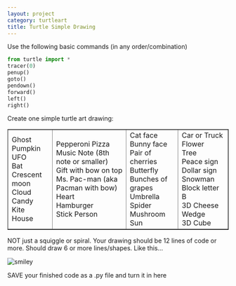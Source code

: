 ```yaml
---
layout: project
category: turtleart
title: Turtle Simple Drawing
---
```

Use the following basic commands (in any order/combination)
```python
from turtle import *
tracer(0)
penup()
goto()
pendown()
forward()
left()
right()
```
Create one simple turtle art drawing:
<table style="border-collapse: collapse; width: 100%;" border="1">
<tbody>
<tr>
<td>
Ghost<br>Pumpkin<br>UFO<br>Bat<br>Crescent moon<br>Cloud<br>Candy<br>Kite<br>House
</td>
<td>
Pepperoni Pizza<br>Music Note (8th note or smaller)<br>Gift with bow on top<br>Ms. Pac-man (aka Pacman with bow)<br>Heart<br>Hamburger<br>Stick Person
</td>
<td>
Cat face<br>Bunny face<br>Pair of cherries<br>Butterfly<br>Bunches of grapes<br>Umbrella<br>Spider<br>Mushroom<br>Sun
</td>
<td>
Car or Truck<br>Flower<br>Tree<br>Peace sign<br>Dollar sign<br>Snowman<br>Block letter B<br>3D Cheese Wedge<br>3D Cube
</td>
</tr>
</tbody>
</table>


NOT just a squiggle or spiral. Your drawing should be 12 lines of code or more. Should draw 6 or more lines/shapes. Like this...

![smiley](/turtlesmiley.jpg)

SAVE your finished code as a .py file and turn it in here

